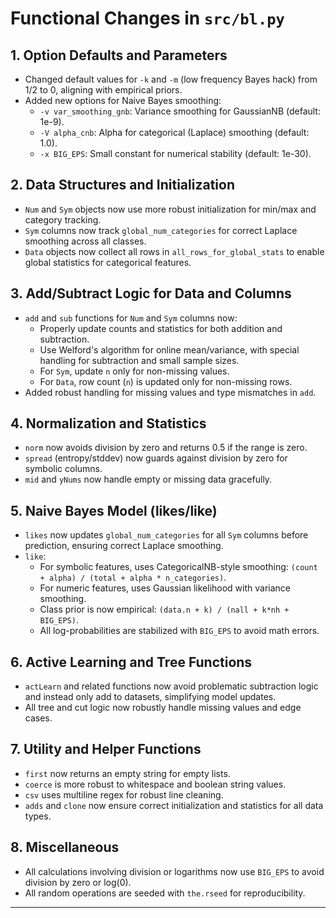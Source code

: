 # Functional Changes in `src/bl.py`

## 1. Option Defaults and Parameters
- Changed default values for `-k` and `-m` (low frequency Bayes hack) from 1/2 to 0, aligning with empirical priors.
- Added new options for Naive Bayes smoothing:
  - `-v var_smoothing_gnb`: Variance smoothing for GaussianNB (default: 1e-9).
  - `-V alpha_cnb`: Alpha for categorical (Laplace) smoothing (default: 1.0).
  - `-x BIG_EPS`: Small constant for numerical stability (default: 1e-30).

## 2. Data Structures and Initialization
- `Num` and `Sym` objects now use more robust initialization for min/max and category tracking.
- `Sym` columns now track `global_num_categories` for correct Laplace smoothing across all classes.
- `Data` objects now collect all rows in `all_rows_for_global_stats` to enable global statistics for categorical features.

## 3. Add/Subtract Logic for Data and Columns
- `add` and `sub` functions for `Num` and `Sym` columns now:
  - Properly update counts and statistics for both addition and subtraction.
  - Use Welford's algorithm for online mean/variance, with special handling for subtraction and small sample sizes.
  - For `Sym`, update `n` only for non-missing values.
  - For `Data`, row count (`n`) is updated only for non-missing rows.
- Added robust handling for missing values and type mismatches in `add`.

## 4. Normalization and Statistics
- `norm` now avoids division by zero and returns 0.5 if the range is zero.
- `spread` (entropy/stddev) now guards against division by zero for symbolic columns.
- `mid` and `yNums` now handle empty or missing data gracefully.

## 5. Naive Bayes Model (likes/like)
- `likes` now updates `global_num_categories` for all `Sym` columns before prediction, ensuring correct Laplace smoothing.
- `like`:
  - For symbolic features, uses CategoricalNB-style smoothing: `(count + alpha) / (total + alpha * n_categories)`.
  - For numeric features, uses Gaussian likelihood with variance smoothing.
  - Class prior is now empirical: `(data.n + k) / (nall + k*nh + BIG_EPS)`.
  - All log-probabilities are stabilized with `BIG_EPS` to avoid math errors.

## 6. Active Learning and Tree Functions
- `actLearn` and related functions now avoid problematic subtraction logic and instead only add to datasets, simplifying model updates.
- All tree and cut logic now robustly handle missing values and edge cases.

## 7. Utility and Helper Functions
- `first` now returns an empty string for empty lists.
- `coerce` is more robust to whitespace and boolean string values.
- `csv` uses multiline regex for robust line cleaning.
- `adds` and `clone` now ensure correct initialization and statistics for all data types.

## 8. Miscellaneous
- All calculations involving division or logarithms now use `BIG_EPS` to avoid division by zero or log(0).
- All random operations are seeded with `the.rseed` for reproducibility.

---
